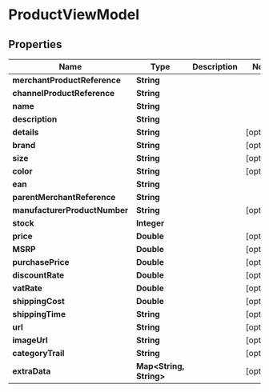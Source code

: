 
# ProductViewModel

## Properties
Name | Type | Description | Notes
------------ | ------------- | ------------- | -------------
**merchantProductReference** | **String** |  | 
**channelProductReference** | **String** |  | 
**name** | **String** |  | 
**description** | **String** |  | 
**details** | **String** |  |  [optional]
**brand** | **String** |  |  [optional]
**size** | **String** |  |  [optional]
**color** | **String** |  |  [optional]
**ean** | **String** |  | 
**parentMerchantReference** | **String** |  | 
**manufacturerProductNumber** | **String** |  |  [optional]
**stock** | **Integer** |  | 
**price** | **Double** |  |  [optional]
**MSRP** | **Double** |  |  [optional]
**purchasePrice** | **Double** |  |  [optional]
**discountRate** | **Double** |  |  [optional]
**vatRate** | **Double** |  |  [optional]
**shippingCost** | **Double** |  |  [optional]
**shippingTime** | **String** |  |  [optional]
**url** | **String** |  |  [optional]
**imageUrl** | **String** |  |  [optional]
**categoryTrail** | **String** |  |  [optional]
**extraData** | **Map&lt;String, String&gt;** |  |  [optional]



